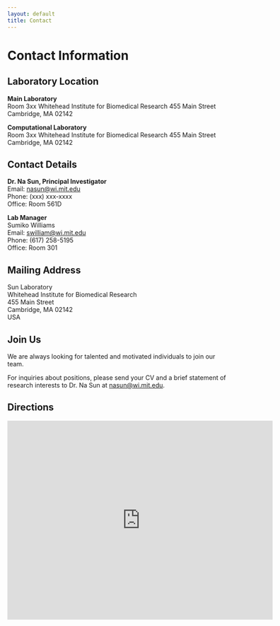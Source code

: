 ```yaml
---
layout: default
title: Contact
---
```


# Contact Information

## Laboratory Location

**Main Laboratory**  
Room 3xx
Whitehead Institute for Biomedical Research 
455 Main Street
Cambridge, MA 02142

**Computational Laboratory**  
Room 3xx
Whitehead Institute for Biomedical Research 
455 Main Street
Cambridge, MA 02142

## Contact Details
**Dr. Na Sun, Principal Investigator**  
Email: nasun@wi.mit.edu  
Phone: (xxx) xxx-xxxx  
Office: Room 561D

**Lab Manager**  
Sumiko Williams  
Email: swilliam@wi.mit.edu  
Phone: (617) 258-5195  
Office: Room 301

## Mailing Address
Sun Laboratory  
Whitehead Institute for Biomedical Research  
455 Main Street  
Cambridge, MA 02142  
USA

## Join Us
We are always looking for talented and motivated individuals to join our team.

For inquiries about positions, please send your CV and a brief statement of research interests to Dr. Na Sun at nasun@wi.mit.edu.

## Directions
<div class="map-container">
  <iframe src="https://www.google.com/maps/embed?pb=!1m18!1m12!1m3!1d5896.03900550599!2d-71.09194092335275!3d42.36342363488823!2m3!1f0!2f0!3f0!3m2!1i1024!2i768!4f13.1!3m3!1m2!1s0x89e370aec24f1e15%3A0x340a15832f5bfab2!2sWhitehead%20Institute%20for%20Biomedical%20Research%2C%20455%20Main%20St%2C%20Cambridge%2C%20MA%2002142!5e0!3m2!1sen!2sus!4v1745273535068!5m2!1sen!2sus" width="600" height="450" style="border:0;" allowfullscreen="" loading="lazy" referrerpolicy="no-referrer-when-downgrade"></iframe>
</div>
<!--
### Parking
&nbsp;
-->
<!--
### Public Transportation
The campus is easily accessible via public transportation:
- **Bus:** Routes 10, 15, and 22 stop at University Station
- **Subway/Metro:** Blue Line to University Station
- **Train:** Anytown Central Station, then 10-minute walk or bus routes 10 or 15
-->
